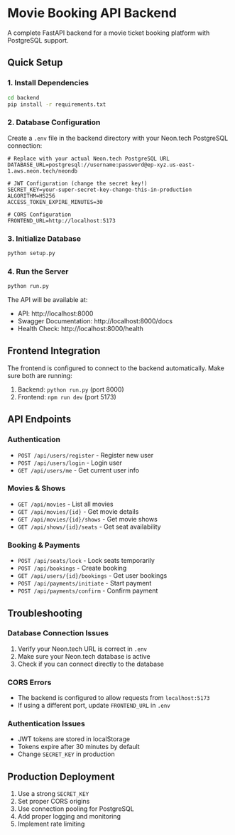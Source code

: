
# Movie Booking API Backend

A complete FastAPI backend for a movie ticket booking platform with PostgreSQL support.

## Quick Setup

### 1. Install Dependencies

```bash
cd backend
pip install -r requirements.txt
```

### 2. Database Configuration

Create a `.env` file in the backend directory with your Neon.tech PostgreSQL connection:

```env
# Replace with your actual Neon.tech PostgreSQL URL
DATABASE_URL=postgresql://username:password@ep-xyz.us-east-1.aws.neon.tech/neondb

# JWT Configuration (change the secret key!)
SECRET_KEY=your-super-secret-key-change-this-in-production
ALGORITHM=HS256
ACCESS_TOKEN_EXPIRE_MINUTES=30

# CORS Configuration
FRONTEND_URL=http://localhost:5173
```

### 3. Initialize Database

```bash
python setup.py
```

### 4. Run the Server

```bash
python run.py
```

The API will be available at:
- API: http://localhost:8000
- Swagger Documentation: http://localhost:8000/docs
- Health Check: http://localhost:8000/health

## Frontend Integration

The frontend is configured to connect to the backend automatically. Make sure both are running:

1. Backend: `python run.py` (port 8000)
2. Frontend: `npm run dev` (port 5173)

## API Endpoints

### Authentication
- `POST /api/users/register` - Register new user
- `POST /api/users/login` - Login user
- `GET /api/users/me` - Get current user info

### Movies & Shows
- `GET /api/movies` - List all movies
- `GET /api/movies/{id}` - Get movie details
- `GET /api/movies/{id}/shows` - Get movie shows
- `GET /api/shows/{id}/seats` - Get seat availability

### Booking & Payments
- `POST /api/seats/lock` - Lock seats temporarily
- `POST /api/bookings` - Create booking
- `GET /api/users/{id}/bookings` - Get user bookings
- `POST /api/payments/initiate` - Start payment
- `POST /api/payments/confirm` - Confirm payment

## Troubleshooting

### Database Connection Issues
1. Verify your Neon.tech URL is correct in `.env`
2. Make sure your Neon.tech database is active
3. Check if you can connect directly to the database

### CORS Errors
- The backend is configured to allow requests from `localhost:5173`
- If using a different port, update `FRONTEND_URL` in `.env`

### Authentication Issues
- JWT tokens are stored in localStorage
- Tokens expire after 30 minutes by default
- Change `SECRET_KEY` in production

## Production Deployment

1. Use a strong `SECRET_KEY`
2. Set proper CORS origins
3. Use connection pooling for PostgreSQL
4. Add proper logging and monitoring
5. Implement rate limiting
